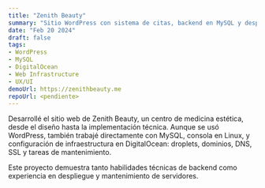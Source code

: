 ```yaml
---
title: "Zenith Beauty"
summary: "Sitio WordPress con sistema de citas, backend en MySQL y despliegue completo en DigitalOcean con gestión de infraestructura."
date: "Feb 20 2024"
draft: false
tags:
- WordPress
- MySQL
- DigitalOcean
- Web Infrastructure
- UX/UI
demoUrl: https://zenithbeauty.me
repoUrl: <pendiente>
---
```


Desarrollé el sitio web de Zenith Beauty, un centro de medicina estética, desde el diseño hasta la implementación técnica. Aunque se usó WordPress, también trabajé directamente con MySQL, consola en Linux, y configuración de infraestructura en DigitalOcean: droplets, dominios, DNS, SSL y tareas de mantenimiento.

Este proyecto demuestra tanto habilidades técnicas de backend como experiencia en despliegue y mantenimiento de servidores.
